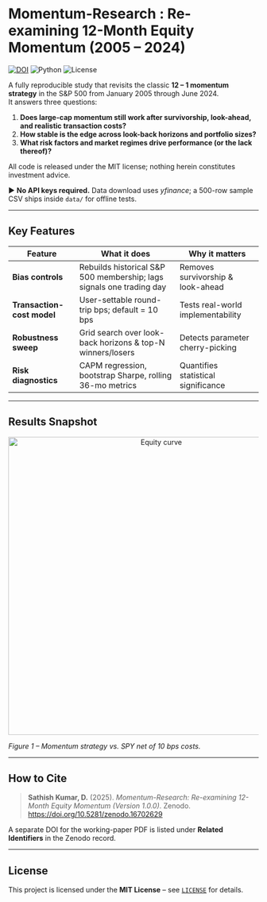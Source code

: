 # Momentum-Research : Re-examining 12-Month Equity Momentum (2005 – 2024)

[![DOI](https://zenodo.org/badge/1018743111.svg)](https://doi.org/10.5281/zenodo.16702629)
![Python](https://img.shields.io/badge/python-3.11-blue.svg)
![License](https://img.shields.io/badge/license-MIT-green.svg)

A fully reproducible study that revisits the classic **12 – 1 momentum strategy** in the S&P 500 from January 2005 through June 2024.  
It answers three questions:

1. **Does large-cap momentum still work after survivorship, look-ahead, and realistic transaction costs?**  
2. **How stable is the edge across look-back horizons and portfolio sizes?**  
3. **What risk factors and market regimes drive performance (or the lack thereof)?**

All code is released under the MIT license; nothing herein constitutes investment advice.

▶ **No API keys required.** Data download uses *yfinance*; a 500-row sample CSV ships inside `data/` for offline tests.

---

## Key Features

| Feature | What it does | Why it matters |
|---------|--------------|----------------|
| **Bias controls** | Rebuilds historical S&P 500 membership; lags signals one trading day | Removes survivorship & look-ahead |
| **Transaction-cost model** | User-settable round-trip bps; default = 10 bps | Tests real-world implementability |
| **Robustness sweep** | Grid search over look-back horizons & top-N winners/losers | Detects parameter cherry-picking |
| **Risk diagnostics** | CAPM regression, bootstrap Sharpe, rolling 36-mo metrics | Quantifies statistical significance |

---

## Results Snapshot

<p align="center">
  <img src="figures/equity_curve_net_costs.png" width="600" alt="Equity curve">
</p>

*Figure 1 – Momentum strategy vs. SPY net of 10 bps costs.*

---

## How to Cite

> **Sathish Kumar, D.** (2025). _Momentum-Research: Re-examining 12-Month Equity Momentum (Version 1.0.0)_. Zenodo. https://doi.org/10.5281/zenodo.16702629

A separate DOI for the working-paper PDF is listed under **Related Identifiers** in the Zenodo record.

---

## License

This project is licensed under the **MIT License** – see [`LICENSE`](LICENSE) for details.
